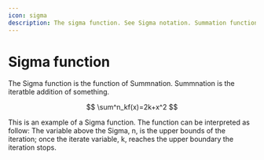 ```yaml
---
icon: sigma
description: The sigma function. See Sigma notation. Summation function redirects here.
---
```


# Sigma function

The Sigma function is the function of Summnation. Summnation is the iteratble addition of something.&#x20;

$$
\sum^n_kf(x)=2k+x^2
$$

This is an example of a Sigma function. The function can be interpreted as follow: The variable above the Sigma, n, is the upper bounds of the iteration; once the iterate variable, k, reaches the upper boundary the iteration stops.
